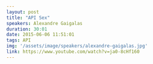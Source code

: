 ```yaml
---
layout: post
title: "API Sex"
speakers: Alexandre Gaigalas
duration: 30:01
date: 2015-06-06 11:51:01
tags: API
img: '/assets/image/speakers/alexandre-gaigalas.jpg'
link: https://www.youtube.com/watch?v=ja0-8cHf160
---
```

